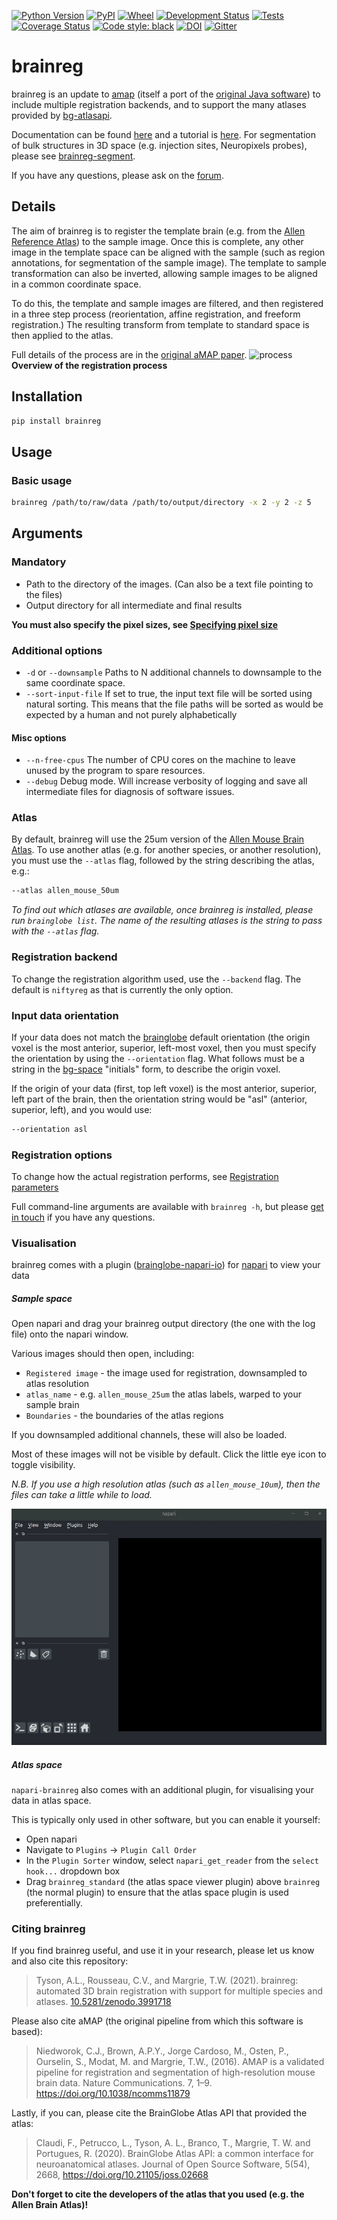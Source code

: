 [![Python Version](https://img.shields.io/pypi/pyversions/brainreg.svg)](https://pypi.org/project/brainreg)
[![PyPI](https://img.shields.io/pypi/v/brainreg.svg)](https://pypi.org/project/brainreg)
[![Wheel](https://img.shields.io/pypi/wheel/brainreg.svg)](https://pypi.org/project/brainreg)
[![Development Status](https://img.shields.io/pypi/status/brainreg.svg)](https://github.com/brainglobe/brainreg)
[![Tests](https://img.shields.io/github/workflow/status/brainglobe/brainreg/tests)](
    https://github.com/brainglobe/brainreg/actions)
[![Coverage Status](https://coveralls.io/repos/github/brainglobe/brainreg/badge.svg?branch=master)](https://coveralls.io/github/brainglobe/brainreg?branch=master)
[![Code style: black](https://img.shields.io/badge/code%20style-black-000000.svg)](https://github.com/python/black)
[![DOI](https://zenodo.org/badge/267067901.svg)](https://zenodo.org/badge/latestdoi/267067901)
[![Gitter](https://badges.gitter.im/brainglobe/brainreg.svg)](https://gitter.im/brainglobe/brainreg?utm_source=badge&utm_medium=badge&utm_campaign=pr-badge)

# brainreg

brainreg is an update to 
[amap](https://github.com/SainsburyWellcomeCentre/amap-python) (itself a port 
of the [original Java software](https://www.nature.com/articles/ncomms11879)) 
to include multiple registration backends, and to support the many atlases 
provided by [bg-atlasapi](https://github.com/brainglobe/bg-atlasapi).

Documentation can be found [here](https://docs.brainglobe.info/brainreg/introduction) 
and a tutorial is [here](https://docs.brainglobe.info/brainreg/tutorial). 
For segmentation of bulk structures in 3D space 
(e.g. injection sites, Neuropixels probes), please see 
[brainreg-segment](https://github.com/brainglobe/brainreg-segment).

If you have any questions, please ask on the [forum](https://gitter.im/cellfinder/brainreg).

## Details
The aim of brainreg is to register the template brain
 (e.g. from the [Allen Reference Atlas](https://mouse.brain-map.org/static/atlas))
  to the sample image. Once this is complete, any other image in the template
  space can be aligned with the sample (such as region annotations, for 
  segmentation of the sample image). The template to sample transformation
  can also be inverted, allowing sample images to be aligned in a common 
  coordinate space.
  
To do this, the template and sample images are filtered, and then registered in 
a three step process (reorientation, affine registration, and freeform 
registration.) The resulting transform from template to standard space is then
applied to the atlas. 
 
Full details of the process are in the 
[original aMAP paper](https://www.nature.com/articles/ncomms11879).
![process](https://raw.githubusercontent.com/SainsburyWellcomeCentre/amap-python/master/resources/reg_process.png)
**Overview of the registration process**

## Installation
```bash
pip install brainreg
```

## Usage

### Basic usage
```bash
brainreg /path/to/raw/data /path/to/output/directory -x 2 -y 2 -z 5
```

## Arguments
### Mandatory

* Path to the directory of the images. (Can also be a text file pointing to the files\)
* Output directory for all intermediate and final results

**You must also specify the pixel sizes, see [Specifying pixel size](https://docs.cellfinder.info/user-guide/usage/specifying-pixel-size)**

### Additional options

* `-d` or `--downsample` Paths to N additional channels to downsample to the same coordinate space.
* `--sort-input-file` If set to true, the input text file will be sorted using natural sorting. This means that the file paths will be sorted as would be expected by a human and not purely alphabetically

#### Misc options

* `--n-free-cpus` The number of CPU cores on the machine to leave unused by the program to spare resources.
* `--debug` Debug mode. Will increase verbosity of logging and save all intermediate files for diagnosis of software issues.

### Atlas

By default, brainreg will use the 25um version of the [Allen Mouse Brain Atlas](https://mouse.brain-map.org/). To use another atlas \(e.g. for another species, or another resolution\), you must use the `--atlas` flag, followed by the string describing the atlas, e.g.:

```bash
--atlas allen_mouse_50um
```

_To find out which atlases are available, once brainreg is installed, please run `brainglobe list`. The name of the resulting atlases is the string to pass with the `--atlas` flag._


### Registration backend

To change the registration algorithm used, use the `--backend` flag. The default is `niftyreg` as that is currently the only option.

### Input data orientation

If your data does not match the [brainglobe](https://github.com/brainglobe) default orientation \(the origin voxel is the most anterior, superior, left-most voxel, then you must specify the orientation by using the `--orientation` flag. What follows must be a string in the [bg-space](https://github.com/brainglobe/bg-space) "initials" form, to describe the origin voxel.



If the origin of your data \(first, top left voxel\) is the most anterior, superior, left part of the brain, then the orientation string would be "asl" \(anterior, superior, left\), and you would use:

```bash
--orientation asl
```


### Registration options

To change how the actual registration performs, see [Registration parameters](https://docs.cellfinder.info/brainreg/getting-started/registration-parameters)

Full command-line arguments are available with `brainreg -h`, but please 
[get in touch](mailto:adam.tyson@ucl.ac.uk?subject=brainreg) if you have any questions.


### Visualisation

brainreg comes with a plugin ([brainglobe-napari-io](https://github.com/brainglobe/brainglobe-napari-io)) for [napari](https://github.com/napari/napari) to view your data

##### Sample space
Open napari and drag your brainreg output directory (the one with the log file) onto the napari window.
    
Various images should then open, including:
* `Registered image` - the image used for registration, downsampled to atlas resolution
* `atlas_name` - e.g. `allen_mouse_25um` the atlas labels, warped to your sample brain
* `Boundaries` - the boundaries of the atlas regions

If you downsampled additional channels, these will also be loaded.

Most of these images will not be visible by default. Click the little eye icon to toggle visibility.

_N.B. If you use a high resolution atlas (such as `allen_mouse_10um`), then the files can take a little while to load._

![sample_space](https://raw.githubusercontent.com/brainglobe/napari-brainreg/master/resources/sample_space.gif)


##### Atlas space
`napari-brainreg` also comes with an additional plugin, for visualising your data 
in atlas space. 

This is typically only used in other software, but you can enable it yourself:
* Open napari
* Navigate to `Plugins` -> `Plugin Call Order`
* In the `Plugin Sorter` window, select `napari_get_reader` from the `select hook...` dropdown box
* Drag `brainreg_standard` (the atlas space viewer plugin) above `brainreg` (the normal plugin) to ensure that the atlas space plugin is used preferentially.


### Citing brainreg

If you find brainreg useful, and use it in your research, please let us know and also cite this repository:

> Tyson, A.L., Rousseau, C.V.,  and Margrie, T.W. (2021). brainreg: automated 3D brain registration with support for multiple species and atlases. [10.5281/zenodo.3991718](https://doi.org/10.5281/zenodo.3991718)

Please also cite aMAP (the original pipeline from which this software is based):

>Niedworok, C.J., Brown, A.P.Y., Jorge Cardoso, M., Osten, P., Ourselin, S., Modat, M. and Margrie, T.W., (2016). AMAP is a validated pipeline for registration and segmentation of high-resolution mouse brain data. Nature Communications. 7, 1–9. https://doi.org/10.1038/ncomms11879

Lastly, if you can, please cite the BrainGlobe Atlas API that provided the atlas:

>Claudi, F., Petrucco, L., Tyson, A. L., Branco, T., Margrie, T. W. and Portugues, R. (2020). BrainGlobe Atlas API: a common interface for neuroanatomical atlases. Journal of Open Source Software, 5(54), 2668, https://doi.org/10.21105/joss.02668

**Don't forget to cite the developers of the atlas that you used (e.g. the Allen Brain Atlas)!**
